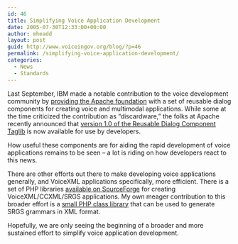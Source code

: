 ```yaml
---
id: 46
title: Simplifying Voice Application Development
date: 2005-07-30T12:33:00+00:00
author: mheadd
layout: post
guid: http://www.voiceingov.org/blog/?p=46
permalink: /simplifying-voice-application-development/
categories:
  - News
  - Standards
---
```

Last September, IBM made a notable contribution to the voice development community by [providing the Apache foundation](http://software.newsforge.com/article.pl?sid=04/09/20/1646226&tid=89) with a set of reusable dialog components for creating voice and multimodal applications. While some at the time criticized the contribution as &#8220;discardware,&#8221; the folks at Apache recently announced that [version 1.0 of the Reusable Dialog Component Taglib](http://jakarta.apache.org/site/news/news-2005-q3.html#20050726.1) is now available for use by developers.

How useful these components are for aiding the rapid development of voice applications remains to be seen &#8211; a lot is riding on how developers react to this news.

There are other efforts out there to make developing voice applications generally, and VoiceXML applications specifically, more efficient. There is a set of PHP libraries [available on SourceForge](http://vxml.sourceforge.net/) for creating VoiceXML/CCXML/SRGS applications. My own meager contribution to this broader effort is a [small PHP class library](http://www.voiceingov.org/blog/?page_id=16) that can be used to generate SRGS grammars in XML format.

Hopefully, we are only seeing the beginning of a broader and more sustained effort to simplify voice application development.